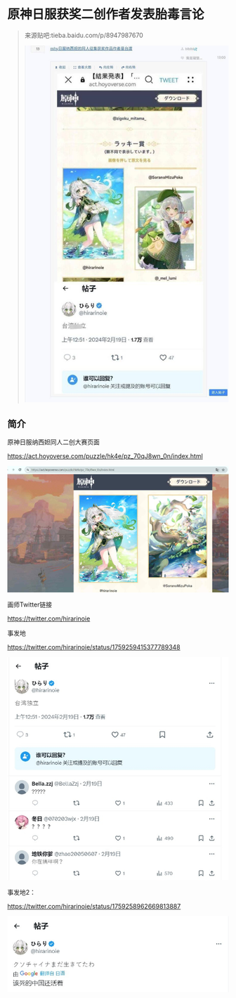 # 原神日服获奖二创作者发表胎毒言论

> 来源贴吧:tieba.baidu.com/p/8947987670
>
> ![](./3.jpg)

## 简介

原神日服纳西妲同人二创大赛页面

https://act.hoyoverse.com/puzzle/hk4e/pz_70qJ8wn_0n/index.html

![](./1.jpg)

画师Twitter链接

https://twitter.com/hirarinoie



事发地

https://twitter.com/hirarinoie/status/1759259415377789348

![](2.jpg)

事发地2：

https://twitter.com/hirarinoie/status/1759258962669813887

![](./4.jpg)
